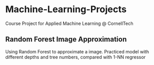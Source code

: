 # Machine-Learning-Projects
Course Project for Applied Machine Learning @ CornellTech

## Random Forest Image Approximation
Using Random Forest to approximate a image.
Practiced model with different depths and tree numbers, compared with 1-NN regressor
